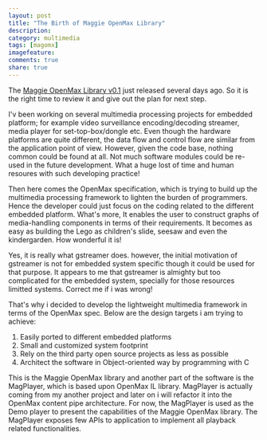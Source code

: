 ```yaml
---
layout: post
title: "The Birth of Maggie OpenMax Library"
description: 
category: multimedia
tags: [magomx]
imagefeature: 
comments: true
share: true
---
```


The [Maggie OpenMax Library v0.1](https://sourceforge.net/projects/maggieopenma/files/latest/download) just released several days ago. So it is the right time to review it and give out the plan for next step.

<!--more-->

I'v been working on several multimedia processing projects for embedded platform; for example video surveillance encoding/decoding streamer, media player for set-top-box/dongle etc. Even though the hardware platforms are quite different, the data flow and control flow are similar from the application point of view. However, given the code base, nothing common could be found at all. Not much software modules could be re-used in the future development. What a huge lost of time and human resoures with such developing practice!

Then here comes the OpenMax specification, which is trying to build up the multimedia processing framework to lighten the burden of programmers. Hence the developer could just focus on the coding related to the different embedded platform. What's more, It enables the user to construct graphs of media-handling components in terms of their requirements. It becomes as easy as building the Lego as children's slide, seesaw and even the kindergarden. How wonderful it is!

Yes, it is really what gstreamer does. however, the initial motivation of gstreamer is not for embedded system specific though it could be used for that purpose. It appears to me that gstreamer is almighty but too complicated for the embedded system, specially for those resources limitted systems.  Correct me if i was wrong!

That's why i decided to develop the lightweight multimedia framework in terms of the OpenMax spec. Below are the design targets i am trying to achieve:

1. Easily ported to different embedded platforms
9. Small and customized system footprint
9. Rely on the third party open source projects as less as possible
9. Architect the software in Object-oriented way by programming with C

This is the Maggie OpenMax library and another part of the software is the MagPlayer, which is based upon OpenMax IL library. MagPlayer is actually coming from my another project and later on i will refactor it into the OpenMax content pipe architecture. For now, the MagPlayer is used as the Demo player to present the capabilities of the Maggie OpenMax library. The MagPlayer exposes few APIs to application to implement all playback related functionalities.  
